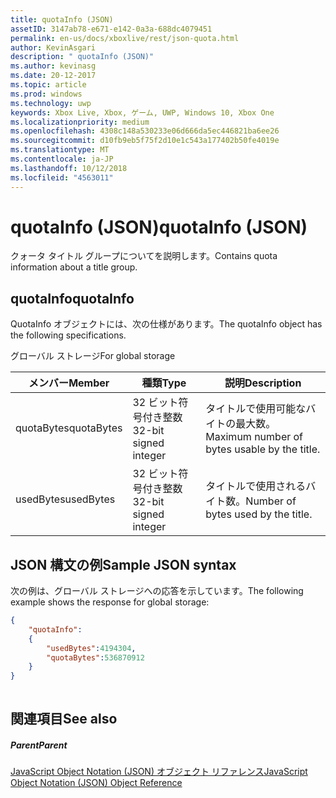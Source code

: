 ```yaml
---
title: quotaInfo (JSON)
assetID: 3147ab78-e671-e142-0a3a-688dc4079451
permalink: en-us/docs/xboxlive/rest/json-quota.html
author: KevinAsgari
description: " quotaInfo (JSON)"
ms.author: kevinasg
ms.date: 20-12-2017
ms.topic: article
ms.prod: windows
ms.technology: uwp
keywords: Xbox Live, Xbox, ゲーム, UWP, Windows 10, Xbox One
ms.localizationpriority: medium
ms.openlocfilehash: 4308c148a530233e06d666da5ec446821ba6ee26
ms.sourcegitcommit: d10fb9eb5f75f2d10e1c543a177402b50fe4019e
ms.translationtype: MT
ms.contentlocale: ja-JP
ms.lasthandoff: 10/12/2018
ms.locfileid: "4563011"
---
```

# <a name="quotainfo-json"></a><span data-ttu-id="37cc1-104">quotaInfo (JSON)</span><span class="sxs-lookup"><span data-stu-id="37cc1-104">quotaInfo (JSON)</span></span>
<span data-ttu-id="37cc1-105">クォータ タイトル グループについてを説明します。</span><span class="sxs-lookup"><span data-stu-id="37cc1-105">Contains quota information about a title group.</span></span> 
<a id="ID4EN"></a>

 
## <a name="quotainfo"></a><span data-ttu-id="37cc1-106">quotaInfo</span><span class="sxs-lookup"><span data-stu-id="37cc1-106">quotaInfo</span></span>
 
<span data-ttu-id="37cc1-107">QuotaInfo オブジェクトには、次の仕様があります。</span><span class="sxs-lookup"><span data-stu-id="37cc1-107">The quotaInfo object has the following specifications.</span></span>
 
<span data-ttu-id="37cc1-108">グローバル ストレージ</span><span class="sxs-lookup"><span data-stu-id="37cc1-108">For global storage</span></span>
 
| <span data-ttu-id="37cc1-109">メンバー</span><span class="sxs-lookup"><span data-stu-id="37cc1-109">Member</span></span>| <span data-ttu-id="37cc1-110">種類</span><span class="sxs-lookup"><span data-stu-id="37cc1-110">Type</span></span>| <span data-ttu-id="37cc1-111">説明</span><span class="sxs-lookup"><span data-stu-id="37cc1-111">Description</span></span>| 
| --- | --- | --- | 
| <span data-ttu-id="37cc1-112">quotaBytes</span><span class="sxs-lookup"><span data-stu-id="37cc1-112">quotaBytes</span></span>| <span data-ttu-id="37cc1-113">32 ビット符号付き整数</span><span class="sxs-lookup"><span data-stu-id="37cc1-113">32-bit signed integer</span></span> | <span data-ttu-id="37cc1-114">タイトルで使用可能なバイトの最大数。</span><span class="sxs-lookup"><span data-stu-id="37cc1-114">Maximum number of bytes usable by the title.</span></span>| 
| <span data-ttu-id="37cc1-115">usedBytes</span><span class="sxs-lookup"><span data-stu-id="37cc1-115">usedBytes</span></span>| <span data-ttu-id="37cc1-116">32 ビット符号付き整数</span><span class="sxs-lookup"><span data-stu-id="37cc1-116">32-bit signed integer</span></span> | <span data-ttu-id="37cc1-117">タイトルで使用されるバイト数。</span><span class="sxs-lookup"><span data-stu-id="37cc1-117">Number of bytes used by the title.</span></span>| 
  
<a id="ID4EXB"></a>

 
## <a name="sample-json-syntax"></a><span data-ttu-id="37cc1-118">JSON 構文の例</span><span class="sxs-lookup"><span data-stu-id="37cc1-118">Sample JSON syntax</span></span>
 
<span data-ttu-id="37cc1-119">次の例は、グローバル ストレージへの応答を示しています。</span><span class="sxs-lookup"><span data-stu-id="37cc1-119">The following example shows the response for global storage:</span></span>
 

```json
{
    "quotaInfo":
    {
        "usedBytes":4194304,
        "quotaBytes":536870912
    }
}
      
```

  
<a id="ID4ECC"></a>

 
## <a name="see-also"></a><span data-ttu-id="37cc1-120">関連項目</span><span class="sxs-lookup"><span data-stu-id="37cc1-120">See also</span></span>
 
<a id="ID4EEC"></a>

 
##### <a name="parent"></a><span data-ttu-id="37cc1-121">Parent</span><span class="sxs-lookup"><span data-stu-id="37cc1-121">Parent</span></span> 

[<span data-ttu-id="37cc1-122">JavaScript Object Notation (JSON) オブジェクト リファレンス</span><span class="sxs-lookup"><span data-stu-id="37cc1-122">JavaScript Object Notation (JSON) Object Reference</span></span>](atoc-xboxlivews-reference-json.md)

   